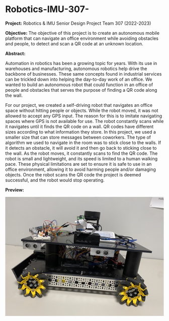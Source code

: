 # Robotics-IMU-307-
**Project:** Robotics &amp; IMU Senior Design Project Team 307 (2022-2023)

**Objective:**
The objective of this project is to create an autonomous mobile platform that can navigate an office environment while avoiding obstacles and people, to detect and scan a QR code at an unknown location.

**Abstract:**

Automation in robotics has been a growing topic for years. With its use in warehouses and manufacturing, autonomous robotics help drive the backbone of businesses. These same concepts found in industrial services can be trickled down into helping the day-to-day work of an office. We wanted to build an autonomous robot that could function in an office of people and obstacles that serves the purpose of finding a QR code along the wall. 

For our project, we created a self-driving robot that navigates an office space without hitting people or objects. While the robot moved, it was not allowed to accept any GPS input. The reason for this is to imitate navigating spaces where GPS is not available for use. The robot constantly scans while it navigates until it finds the QR code on a wall. QR codes have different sizes according to what information they store. In this project, we used a smaller size that can store messages between coworkers. The type of algorithm we used to navigate in the room was to stick close to the walls. If it detects an obstacle, it will avoid it and then go back to sticking close to the wall. As the robot moves, it constantly scans to find the QR code. The robot is small and lightweight, and its speed is limited to a human walking pace. These physical limitations are set to ensure it is safe to use in an office environment, allowing it to avoid harming people and/or damaging objects. Once the robot scans the QR code the project is deemed successful, and the robot would stop operating.

**Preview:**

![Alt text](left_view.png?raw=true "Title")
